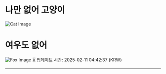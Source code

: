 
# 나만 없어 고양이

![Cat Image](https://cdn2.thecatapi.com/images/eeu.jpg)

# 여우도 없어
![Fox Image](https://randomfox.ca/images/88.jpg)
⏳ 업데이트 시간: 2025-02-11 04:42:37 (KRW)

---
